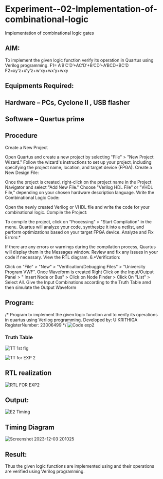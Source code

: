 # Experiment--02-Implementation-of-combinational-logic
Implementation of combinational logic gates
 
## AIM:
To implement the given logic function verify its operation in Quartus using Verilog programming.
 F1= A’B’C’D’+AC’D’+B’CD’+A’BCD+BC’D
F2=xy’z+x’y’z+w’xy+wx’y+wxy
 
 
 
## Equipments Required:
## Hardware – PCs, Cyclone II , USB flasher
## Software – Quartus prime
## Procedure
Create a New Project

Open Quartus and create a new project by selecting "File" > "New Project Wizard."
Follow the wizard's instructions to set up your project, including specifying the project name, location, and target device (FPGA).
Create a New Design File:

Once the project is created, right-click on the project name in the Project Navigator and select "Add New File."
Choose "Verilog HDL File" or "VHDL File," depending on your chosen hardware description language.
Write the Combinational Logic Code:

Open the newly created Verilog or VHDL file and write the code for your combinational logic.
Compile the Project:

To compile the project, click on "Processing" > "Start Compilation" in the menu.
Quartus will analyze your code, synthesize it into a netlist, and perform optimizations based on your target FPGA device.
Analyze and Fix Errors:*

If there are any errors or warnings during the compilation process, Quartus will display them in the Messages window.
Review and fix any issues in your code if necessary.
View the RTL diagram.
6.*Verification:

Click on "File" > "New" > "Verification/Debugging Files" > "University Program VWF".
Once Waveform is created Right Click on the Input/Output Panel > " Insert Node or Bus" > Click on Node Finder > Click On "List" > Select All.
Give the Input Combinations according to the Truth Table amd then simulate the Output Waveform
## Program:
/*
Program to implement the given logic function and to verify its operations in quartus using Verilog programming.
Developed by: U KRITHIGA
RegisterNumber: 23006499 
*/
![Code exp2](https://github.com/krithigau/Experiment--02-Implementation-of-combinational-logic-/assets/150319401/e01ace57-41b5-47c2-88ea-24ff25109d95)

### Truth Table
![TT 1st fig](https://github.com/krithigau/Experiment--02-Implementation-of-combinational-logic-/assets/150319401/075b02f5-af2c-4d27-8d74-2cc19d25c83c)

![TT for EXP 2](https://github.com/krithigau/Experiment--02-Implementation-of-combinational-logic-/assets/150319401/e435660b-bd07-45ec-abd5-58dc0f4e3093)

## RTL realization

![RTL FOR EXP2](https://github.com/krithigau/Experiment--02-Implementation-of-combinational-logic-/assets/150319401/ed3eda51-1f06-45a2-a2bd-a3ad30f586dd)

## Output:
![E2 Timing](https://github.com/krithigau/Experiment--02-Implementation-of-combinational-logic-/assets/150319401/99e9363e-df50-476b-9a32-d25403cfdc0f)

## Timing Diagram
![Screenshot 2023-12-03 201025](https://github.com/krithigau/Experiment--02-Implementation-of-combinational-logic-/assets/150319401/9ca75a1d-e56d-4b44-a2a0-613eecf63dc1)

## Result:
Thus the given logic functions are implemented using  and their operations are verified using Verilog programming.
